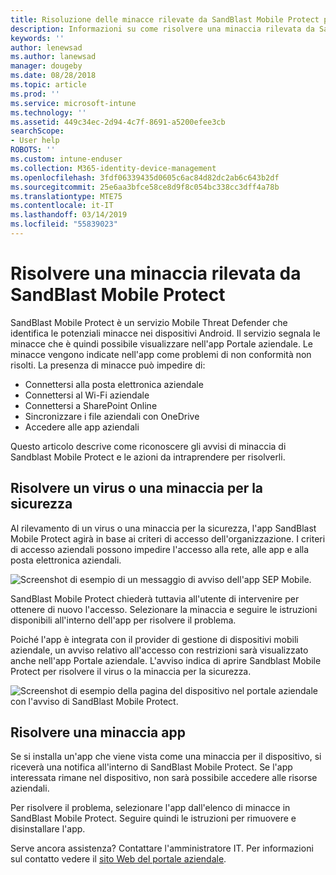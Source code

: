 ```yaml
---
title: Risoluzione delle minacce rilevate da SandBlast Mobile Protect per Android | Microsoft Docs
description: Informazioni su come risolvere una minaccia rilevata da SandBlast Mobile Protect per Android.
keywords: ''
author: lenewsad
ms.author: lanewsad
manager: dougeby
ms.date: 08/28/2018
ms.topic: article
ms.prod: ''
ms.service: microsoft-intune
ms.technology: ''
ms.assetid: 449c34ec-2d94-4c7f-8691-a5200efee3cb
searchScope:
- User help
ROBOTS: ''
ms.custom: intune-enduser
ms.collection: M365-identity-device-management
ms.openlocfilehash: 3fdf06339435d0605c6ac84d82dc2ab6c643b2df
ms.sourcegitcommit: 25e6aa3bfce58ce8d9f8c054bc338cc3dff4a78b
ms.translationtype: MTE75
ms.contentlocale: it-IT
ms.lasthandoff: 03/14/2019
ms.locfileid: "55839023"
---
```

# <a name="resolve-a-threat-found-by-sandblast-mobile-protect"></a>Risolvere una minaccia rilevata da SandBlast Mobile Protect

SandBlast Mobile Protect è un servizio Mobile Threat Defender che identifica le potenziali minacce nei dispositivi Android. Il servizio segnala le minacce che è quindi possibile visualizzare nell'app Portale aziendale. Le minacce vengono indicate nell'app come problemi di non conformità non risolti. La presenza di minacce può impedire di:   

* Connettersi alla posta elettronica aziendale
* Connettersi al Wi-Fi aziendale
* Connettersi a SharePoint Online
* Sincronizzare i file aziendali con OneDrive
* Accedere alle app aziendali

Questo articolo descrive come riconoscere gli avvisi di minaccia di Sandblast Mobile Protect e le azioni da intraprendere per risolverli.  

## <a name="troubleshoot-virus-or-security-threat"></a>Risolvere un virus o una minaccia per la sicurezza  
Al rilevamento di un virus o una minaccia per la sicurezza, l'app SandBlast Mobile Protect agirà in base ai criteri di accesso dell'organizzazione. I criteri di accesso aziendali possono impedire l'accesso alla rete, alle app e alla posta elettronica aziendali.  

![Screenshot di esempio di un messaggio di avviso dell'app SEP Mobile.](./media/skycure-list-of-potential-issues-android.png)  

SandBlast Mobile Protect chiederà tuttavia all'utente di intervenire per ottenere di nuovo l'accesso. Selezionare la minaccia e seguire le istruzioni disponibili all'interno dell'app per risolvere il problema.

Poiché l'app è integrata con il provider di gestione di dispositivi mobili aziendale, un avviso relativo all'accesso con restrizioni sarà visualizzato anche nell'app Portale aziendale. L'avviso indica di aprire Sandblast Mobile Protect per risolvere il virus o la minaccia per la sicurezza.

  ![Screenshot di esempio della pagina del dispositivo nel portale aziendale con l'avviso di SandBlast Mobile Protect.](./media/CP-lookout-virus-banner-1808.png)  

## <a name="troubleshoot-an-app-threat"></a>Risolvere una minaccia app  

Se si installa un'app che viene vista come una minaccia per il dispositivo, si riceverà una notifica all'interno di SandBlast Mobile Protect. Se l'app interessata rimane nel dispositivo, non sarà possibile accedere alle risorse aziendali.  

Per risolvere il problema, selezionare l'app dall'elenco di minacce in SandBlast Mobile Protect. Seguire quindi le istruzioni per rimuovere e disinstallare l'app.     

Serve ancora assistenza? Contattare l'amministratore IT. Per informazioni sul contatto vedere il [sito Web del portale aziendale](https://go.microsoft.com/fwlink/?linkid=2010980).
